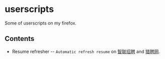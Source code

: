 # userscripts
Some of userscripts on my firefox.

Contents
--------
 * Resume refresher -- `Automatic refresh resume` on [智联招聘](http://www.zhaopin.com) and [猎聘网](http://www.liepin.com).

